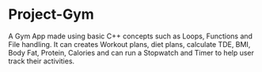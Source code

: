 # Project-Gym
A Gym App made using basic C++ concepts such as Loops, Functions and File handling. It can creates Workout plans, diet plans, calculate TDE, BMI, Body Fat, Protein, Calories and can run a Stopwatch and Timer to help user track their activities. 

